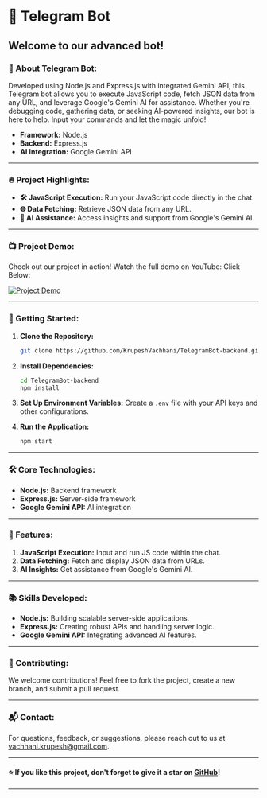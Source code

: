 # 🤖 Telegram Bot

## Welcome to our advanced bot!

### 🌟 About Telegram Bot:
Developed using Node.js and Express.js with integrated Gemini API, this Telegram bot allows you to execute JavaScript code, fetch JSON data from any URL, and leverage Google's Gemini AI for assistance. Whether you're debugging code, gathering data, or seeking AI-powered insights, our bot is here to help. Input your commands and let the magic unfold!

- **Framework:** Node.js
- **Backend:** Express.js
- **AI Integration:** Google Gemini API

---

### 🔥 Project Highlights:
- **🛠️ JavaScript Execution:** Run your JavaScript code directly in the chat.
- **🌐 Data Fetching:** Retrieve JSON data from any URL.
- **🤖 AI Assistance:** Access insights and support from Google's Gemini AI.

---

### 📺 Project Demo:
Check out our project in action! Watch the full demo on YouTube:
Click Below:

[![Project Demo](https://img.youtube.com/vi/a1lKRAffjBs/maxresdefault.jpg)](https://www.youtube.com/watch?v=a1lKRAffjBs)

---

### 🚀 Getting Started:
1. **Clone the Repository:**
    ```sh
    git clone https://github.com/KrupeshVachhani/TelegramBot-backend.git
    ```

2. **Install Dependencies:**
    ```sh
    cd TelegramBot-backend
    npm install
    ```

3. **Set Up Environment Variables:**
    Create a `.env` file with your API keys and other configurations.

4. **Run the Application:**
    ```sh
    npm start
    ```

---

### 🛠️ Core Technologies:
- **Node.js:** Backend framework
- **Express.js:** Server-side framework
- **Google Gemini API:** AI integration

---

### 🧩 Features:
1. **JavaScript Execution:** Input and run JS code within the chat.
2. **Data Fetching:** Fetch and display JSON data from URLs.
3. **AI Insights:** Get assistance from Google's Gemini AI.

---

### 📚 Skills Developed:
- **Node.js:** Building scalable server-side applications.
- **Express.js:** Creating robust APIs and handling server logic.
- **Google Gemini API:** Integrating advanced AI features.

---

### 🌟 Contributing:
We welcome contributions! Feel free to fork the project, create a new branch, and submit a pull request.

---

### 📬 Contact:
For questions, feedback, or suggestions, please reach out to us at [vachhani.krupesh@gmail.com](mailto:vachhani.krupesh@gmail.com).

---

#### ⭐ If you like this project, don't forget to give it a star on [GitHub](https://github.com/KrupeshVachhani/TelegramBot-backend)!

---

